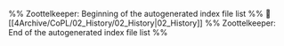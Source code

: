 %% Zoottelkeeper: Beginning of the autogenerated index file list  %%
📄 [[4Archive/CoPL/02_History/02_History|02_History]]
%% Zoottelkeeper: End of the autogenerated index file list  %%
